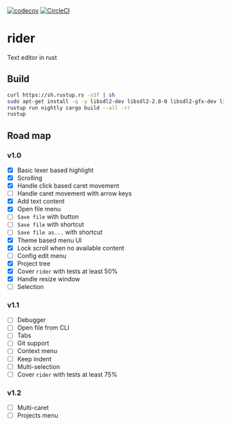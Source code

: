 [![codecov](https://codecov.io/gh/Eraden/rider/branch/master/graph/badge.svg)](https://codecov.io/gh/Eraden/rider)
[![CircleCI](https://circleci.com/gh/Eraden/rider.svg?style=svg&circle-token=546aae50b559665bd1f77a6452eff25e26a9d966)](https://circleci.com/gh/Eraden/rider)

# rider
Text editor in rust

## Build

```bash
curl https://sh.rustup.rs -sSf | sh
sudo apt-get install -q -y libsdl2-dev libsdl2-2.0-0 libsdl2-gfx-dev libsdl2-image-dev libsdl2-mixer-dev libsdl2-net-dev libsdl2-ttf-dev
rustup run nightly cargo build --all -rr
rustup 
```

## Road map

### v1.0

* [x] Basic lexer based highlight
* [x] Scrolling
* [x] Handle click based caret movement
* [ ] Handle caret movement with arrow keys
* [x] Add text content
* [x] Open file menu
* [ ] `Save file` with button
* [ ] `Save file` with shortcut
* [ ] `Save file as...` with shortcut
* [x] Theme based menu UI
* [x] Lock scroll when no available content
* [ ] Config edit menu
* [x] Project tree
* [x] Cover `rider` with tests at least 50%
* [x] Handle resize window
* [ ] Selection

### v1.1

* [ ] Debugger
* [ ] Open file from CLI
* [ ] Tabs
* [ ] Git support
* [ ] Context menu
* [ ] Keep indent
* [ ] Multi-selection
* [ ] Cover `rider` with tests at least 75%

### v1.2
* [ ] Multi-caret
* [ ] Projects menu
